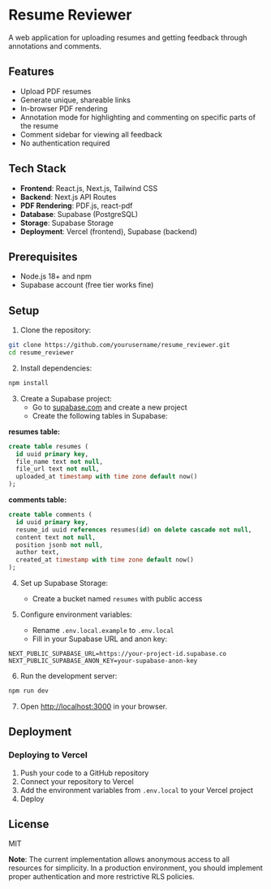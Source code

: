 # Resume Reviewer

A web application for uploading resumes and getting feedback through annotations and comments.

## Features

- Upload PDF resumes
- Generate unique, shareable links
- In-browser PDF rendering
- Annotation mode for highlighting and commenting on specific parts of the resume
- Comment sidebar for viewing all feedback
- No authentication required

## Tech Stack

- **Frontend**: React.js, Next.js, Tailwind CSS
- **Backend**: Next.js API Routes
- **PDF Rendering**: PDF.js, react-pdf
- **Database**: Supabase (PostgreSQL)
- **Storage**: Supabase Storage
- **Deployment**: Vercel (frontend), Supabase (backend)

## Prerequisites

- Node.js 18+ and npm
- Supabase account (free tier works fine)

## Setup

1. Clone the repository:

```bash
git clone https://github.com/yourusername/resume_reviewer.git
cd resume_reviewer
```

2. Install dependencies:

```bash
npm install
```

3. Create a Supabase project:
   - Go to [supabase.com](https://supabase.com/) and create a new project
   - Create the following tables in Supabase:

**resumes table:**
```sql
create table resumes (
  id uuid primary key,
  file_name text not null,
  file_url text not null,
  uploaded_at timestamp with time zone default now()
);
```

**comments table:**
```sql
create table comments (
  id uuid primary key,
  resume_id uuid references resumes(id) on delete cascade not null,
  content text not null,
  position jsonb not null,
  author text,
  created_at timestamp with time zone default now()
);
```

4. Set up Supabase Storage:
   - Create a bucket named `resumes` with public access

5. Configure environment variables:
   - Rename `.env.local.example` to `.env.local`
   - Fill in your Supabase URL and anon key:

```
NEXT_PUBLIC_SUPABASE_URL=https://your-project-id.supabase.co
NEXT_PUBLIC_SUPABASE_ANON_KEY=your-supabase-anon-key
```

6. Run the development server:

```bash
npm run dev
```

7. Open [http://localhost:3000](http://localhost:3000) in your browser.

## Deployment

### Deploying to Vercel

1. Push your code to a GitHub repository
2. Connect your repository to Vercel
3. Add the environment variables from `.env.local` to your Vercel project
4. Deploy

## License
MIT

**Note**: The current implementation allows anonymous access to all resources for simplicity. In a production environment, you should implement proper authentication and more restrictive RLS policies.
